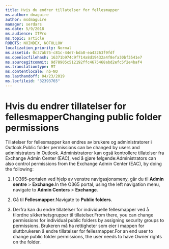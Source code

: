 ```yaml
---
title: Hvis du endrer tillatelser for fellesmapper
ms.author: dmaguire
author: msdmaguire
manager: serdars
ms.date: 5/9/2018
ms.audience: ITPro
ms.topic: article
ROBOTS: NOINDEX, NOFOLLOW
localization_priority: Normal
ms.assetid: 0c37ab75-c81c-44e7-bda8-ea43263f9fdf
ms.openlocfilehash: 16371b974c9f714a8d19432a4f8efa30bf3541e7
ms.sourcegitcommit: 9d78905c512192ffc4675468abd2efc5f2e4baf4
ms.translationtype: MT
ms.contentlocale: nb-NO
ms.lasthandoff: 04/23/2019
ms.locfileid: "32393765"
---
```

# <a name="changing-public-folder-permissions"></a><span data-ttu-id="e5a12-102">Hvis du endrer tillatelser for fellesmapper</span><span class="sxs-lookup"><span data-stu-id="e5a12-102">Changing public folder permissions</span></span>

<span data-ttu-id="e5a12-103">Tillatelser for fellesmapper kan endres av brukere og administratorer i Outlook.</span><span class="sxs-lookup"><span data-stu-id="e5a12-103">Public folder permissions can be changed by users and administrators in Outlook.</span></span> <span data-ttu-id="e5a12-104">Administratorer kan også kontrollere tillatelser fra Exchange Admin Center (EAC), ved å gjøre følgende:</span><span class="sxs-lookup"><span data-stu-id="e5a12-104">Administrators can also control permissions from the Exchange Admin Center (EAC), by doing the following:</span></span>
  
1. <span data-ttu-id="e5a12-105">I O365-portalen ved hjelp av venstre navigasjonsmeny, går du til **Admin sentre** \> **Exchange**.</span><span class="sxs-lookup"><span data-stu-id="e5a12-105">In the O365 portal, using the left navigation menu, navigate to **Admin Centers** \> **Exchange**.</span></span>
    
2. <span data-ttu-id="e5a12-106">Gå til **Fellesmapper**.</span><span class="sxs-lookup"><span data-stu-id="e5a12-106">Navigate to **Public folders**.</span></span>
    
3. <span data-ttu-id="e5a12-107">Derfra kan du endre tillatelser for individuelle fellesmapper ved å tilordne sikkerhetsgrupper til tillatelser.</span><span class="sxs-lookup"><span data-stu-id="e5a12-107">From there, you can change permissions for individual public folders by assigning security groups to permissions.</span></span> <span data-ttu-id="e5a12-108">Brukeren må ha rettigheter som eier i mappen for sluttbrukeren å endre tillatelser for fellesmapper.</span><span class="sxs-lookup"><span data-stu-id="e5a12-108">For an end user to change public folder permissions, the user needs to have Owner rights on the folder.</span></span>
    


